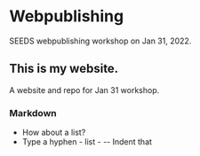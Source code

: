 # Webpublishing
SEEDS webpublishing workshop on Jan 31, 2022.

## This is my website.
A website and repo for Jan 31 workshop.

### Markdown
- How about a list?
- Type a hyphen - list -
 -- Indent that
